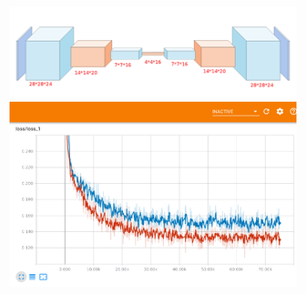 
![alt text](https://github.com/m-nasiri/tensorflow/blob/master/convolutional_autoencoder/images/cae.png)
![alt text](https://github.com/m-nasiri/tensorflow/blob/master/convolutional_autoencoder/images/loss_.png)

